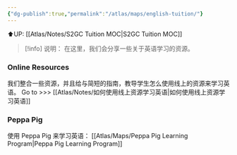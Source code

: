 ```yaml
---
{"dg-publish":true,"permalink":"/atlas/maps/english-tuition/"}
---
```


⬆️UP: [[Atlas/Notes/S2GC Tuition MOC\|S2GC Tuition MOC]]


> [!info] 说明：
在这里，我们会分享一些关于英语学习的资源。

### Online Resources
我们整合一些资源，并且给与简短的指南，教导学生怎么使用线上的资源来学习英语。
Go to >>> [[Atlas/Notes/如何使用线上资源学习英语\|如何使用线上资源学习英语]]

### Peppa Pig
使用 Peppa Pig 来学习英语： [[Atlas/Maps/Peppa Pig Learning Program\|Peppa Pig Learning Program]]